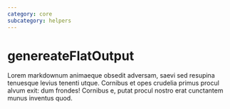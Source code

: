 ```yaml
---
category: core
subcategory: helpers
---
```


# genereateFlatOutput

Lorem markdownum animaeque obsedit adversam, saevi sed resupina tenuesque levius
tenenti utque. Cornibus et opes crudelia primus procul alvum exit: dum frondes!
Cornibus e, putat procul nostro erat cunctantem munus inventus quod.
